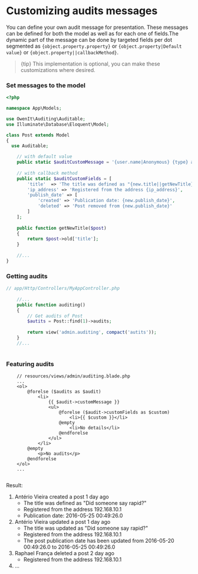
# Customizing audits messages

You can define your own audit message for presentation. These messages can be defined for both the model as well as for each one of fields.The dynamic part of the message can be done by targeted fields per dot segmented as `{object.property.property}` or  `{object.property|Default value}` or `{object.property||callbackMethod}`. 

> {tip} This implementation is optional, you can make these customizations where desired.

### Set messages to the model

```php
<?php

namespace App\Models;

use OwenIt\Auditing\Auditable;
use Illuminate\Database\Eloquent\Model;

class Post extends Model
{
  use Auditable;    

    // with default value
    public static $auditCustomMessage = '{user.name|Anonymous} {type} a post {elapsed_time}'; 
    
    // with callback method
    public static $auditCustomFields = [
        'title'  => 'The title was defined as "{new.title||getNewTitle}"', 
        'ip_address' => 'Registered from the address {ip_address}',
        'publish_date' => [
            'created' => 'Publication date: {new.publish_date}',
            'deleted' => 'Post removed from {new.publish_date}'
        ]
    ];
    
    public function getNewTitle($post)
    {
        return $post->old['title'];
    }
    
    //...
}
```

### Getting audits  

```php
// app/Http/Controllers/MyAppController.php 
    
    //...
    public function auditing()
    {
        // Get audits of Post
        $autits = Post::find(1)->audits;
        
        return view('admin.auditing', compact('autits'));
    }
    //...
    
```

### Featuring audits

```
    // resources/views/admin/auditing.blade.php
    ...
    <ol>
        @forelse ($audits as $audit)
            <li>
                {{ $audit->customMessage }}
                <ul>
                    @forelse ($audit->customFields as $custom)
                        <li>{{ $custom }}</li>
                    @empty
                        <li>No details</li>
                    @endforelse
                </ul>
            </li>
        @empty
            <p>No audits</p>
        @endforelse
    </ol>
    ...
    
```
Result:
<ol>
  <li>Antério Vieira created a post 1 day ago   
    <ul>
      <li>The title was defined as "Did someone say rapid?"</li>
      <li>Registered from the address 192.168.10.1</li>
      <li>Publication date: 2016-05-25 00:49:26.0</li>
    </ul>
  </li>
  <li>Antério Vieira updated a post 1 day ago   
    <ul>
      <li>The title was updated as "Did someone say rapid?"</li>
      <li>Registered from the address 192.168.10.1</li>
      <li>The post publication date has been updated from 2016-05-20 00:49:26.0 to 2016-05-25 00:49:26.0</li>
    </ul>
  </li>
  <li>Raphael França deleted a post 2 day ago   
    <ul>
      <li>Registered from the address 192.168.10.1</li>
    </ul>
  </li>  
  <li>...</li>
</ol>
